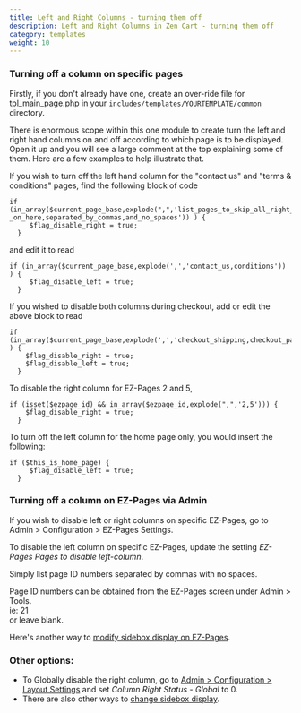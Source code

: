 ```yaml
---
title: Left and Right Columns - turning them off 
description: Left and Right Columns in Zen Cart - turning them off 
category: templates
weight: 10
---
```


### Turning off a column on specific pages 

Firstly, if you don't already have one, create an over-ride file for tpl_main_page.php in your `includes/templates/YOURTEMPLATE/common` directory.  

There is enormous scope within this one module to create turn the left and right hand columns on and off according to which page is to be displayed. Open it up and you will see a large comment at the top explaining some of them. Here are a few examples to help illustrate that.

If you wish to turn off the left hand column for the "contact us" and "terms & conditions" pages, find the following block of code  

```
if (in_array($current_page_base,explode(",",'list_pages_to_skip_all_right_sideboxes _on_here,separated_by_commas,and_no_spaces')) ) {  
     $flag_disable_right = true;  
  }
```

and edit it to read  

```
if (in_array($current_page_base,explode(',','contact_us,conditions')) ) {  
     $flag_disable_left = true;  
  }
```

If you wished to disable both columns during checkout, add or edit the above block to read  
```
if (in_array($current_page_base,explode(',','checkout_shipping,checkout_payment,checkout_confirmation')) ) {  
    $flag_disable_right = true;  
    $flag_disable_left = true;  
  }
```

To disable the right column for EZ-Pages 2 and 5, 

```
if (isset($ezpage_id) && in_array($ezpage_id,explode(",",'2,5'))) {  
    $flag_disable_right = true;  
  }
```

To turn off the left column for the home page only, you would insert the following:  

```
if ($this_is_home_page) {  
     $flag_disable_left = true;  
  }
```



### Turning off a column on EZ-Pages via Admin 
If you wish to disable left or right columns on specific EZ-Pages, go to 
Admin > Configuration > EZ-Pages Settings. 

To disable the left column on specific EZ-Pages, update the setting 
*EZ-Pages Pages to disable left-column*.

Simply list page ID numbers separated by commas with no spaces.  

Page ID numbers can be obtained from the EZ-Pages screen under Admin > Tools.  
ie: 21  
or leave blank.  

Here's another way to [modify sidebox display on EZ-Pages](/user/ezpages/sidebox_display_changes/).

### Other options: 
- To Globally disable the right column, go to [Admin > Configuration > Layout Settings](/user/admin_pages/configuration/configuration_layoutsettings/) and  set *Column Right Status - Global* to 0.
- There are also other ways to [change sidebox display](/user/sideboxes/suppressing_sidebox_display/).

